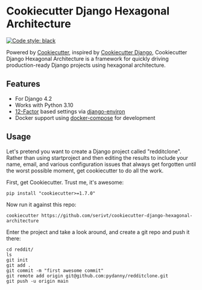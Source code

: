 # Cookiecutter Django Hexagonal Architecture

[![Code style: black](https://img.shields.io/badge/code%20style-black-000000.svg)](https://github.com/ambv/black)

Powered by [Cookiecutter](https://github.com/cookiecutter/cookiecutter), inspired by [Cookiecutter Django](https://github.com/cookiecutter/cookiecutter-django), Cookiecutter Django Hexagonal Architecture is a framework for quickly driving production-ready Django projects using hexagonal architecture.

## Features

- For Django 4.2
- Works with Python 3.10
- [12-Factor](https://12factor.net) based settings via [django-environ](https://github.com/joke2k/django-environ)
- Docker support using [docker-compose](https://github.com/docker/compose) for development

## Usage

Let's pretend you want to create a Django project called "redditclone". Rather than using startproject and then editing the results to include your name, email, and various configuration issues that always get forgotten until the worst possible moment, get cookiecutter to do all the work.

First, get Cookiecutter. Trust me, it's awesome:

```
pip install "cookiecutter>=1.7.0"
```

Now run it against this repo:

```
cookiecutter https://github.com/serivt/cookiecutter-django-hexagonal-architecture
```

Enter the project and take a look around, and create a git repo and push it there:

```
cd reddit/
ls
git init
git add .
git commit -m "first awesome commit"
git remote add origin git@github.com:pydanny/redditclone.git
git push -u origin main
```
